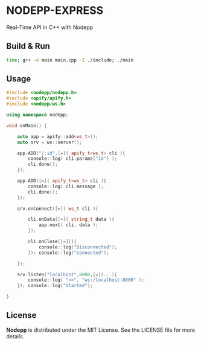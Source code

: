 # NODEPP-EXPRESS
Real-Time API in C++ with Nodepp

## Build & Run
```bash
time; g++ -o main main.cpp -I ./include; ./main
```

## Usage

```cpp
#include <nodepp/nodepp.h>
#include <apify/apify.h>
#include <nodepp/ws.h>

using namespace nodepp;

void onMain() {

    auto app = apify::add<ws_t>();
    auto srv = ws::server();

    app.ADD("/:id",[=]( apify_t<ws_t> cli ){
        console::log( cli.params["id"] );
        cli.done();
    });

    app.ADD([=]( apify_t<ws_t> cli ){
        console::log( cli.message );
        cli.done();
    });

    srv.onConnect([=]( ws_t cli ){

        cli.onData([=]( string_t data ){
            app.next( cli, data );
        });

        cli.onClose([=](){
            console::log("Disconnected");
        }); console::log("Connected");

    });

    srv.listen("localhost",8000,[=](...){
        console::log( "<>", "ws:/localhost:8000" );
    }); console::log("Started");

}
```

## License

**Nodepp** is distributed under the MIT License. See the LICENSE file for more details.
